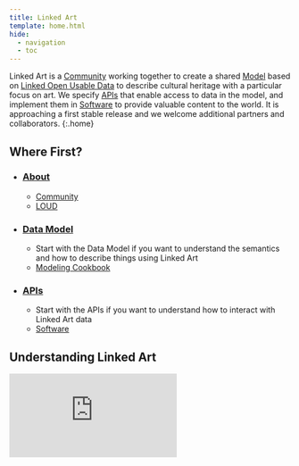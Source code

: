 ```yaml
---
title: Linked Art
template: home.html
hide:
  - navigation
  - toc
---
```


Linked Art is a [Community](/community/) working together to create a shared [Model](/model/) based on [Linked Open Usable Data](/loud/) to describe cultural heritage with a particular focus on art. We specify [APIs](/api/) that enable access to data in the model, and implement them in [Software](/software/) to provide valuable content to the world. It is approaching a first stable release and we welcome additional partners and collaborators.
{:.home}


## Where First?

* ### [About](/about/)
    * [Community](/community/)
    * [LOUD](/loud/)

* ### [Data Model](/model/)
    * Start with the Data Model if you want to understand the semantics and how to describe things using Linked Art
    * [Modeling Cookbook](/cookbook/)

* ### [APIs](/api/)
    * Start with the APIs if you want to understand how to interact with Linked Art data
    * [Software](/software/)



## Understanding Linked Art

<div class="responsive-google-slides">
<iframe src="https://docs.google.com/presentation/d/e/2PACX-1vSraxFteSqttGo9igjee5yQ7BsscOkbGvdDIjDsXbvz3zAx5VN0UPp8Em3qEypWNlUnK8V4REXblfnQ/embed?start=false&loop=true&delayms=30000" frameborder="0" allowfullscreen="true" mozallowfullscreen="true" webkitallowfullscreen="true"></iframe>
</div>


